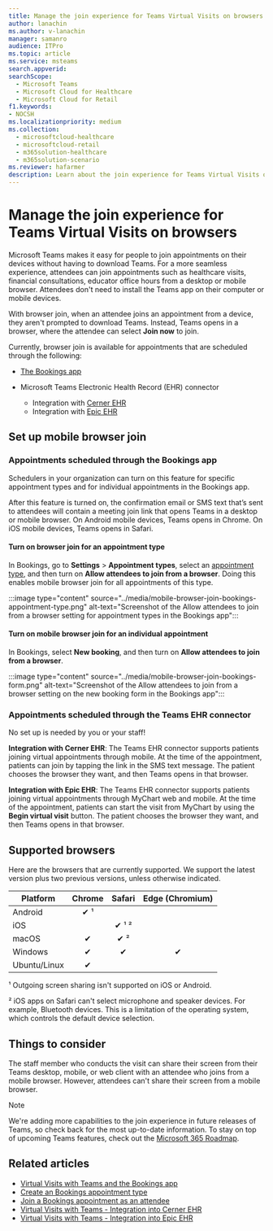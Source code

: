 ```yaml
---
title: Manage the join experience for Teams Virtual Visits on browsers
author: lanachin
ms.author: v-lanachin
manager: samanro
audience: ITPro
ms.topic: article 
ms.service: msteams 
search.appverid: 
searchScope:
  - Microsoft Teams
  - Microsoft Cloud for Healthcare
  - Microsoft Cloud for Retail
f1.keywords:
- NOCSH
ms.localizationpriority: medium
ms.collection: 
  - microsoftcloud-healthcare
  - microsoftcloud-retail
  - m365solution-healthcare
  - m365solution-scenario
ms.reviewer: hafarmer
description: Learn about the join experience for Teams Virtual Visits on browsers. 
---
```


# Manage the join experience for Teams Virtual Visits on browsers

Microsoft Teams makes it easy for people to join appointments on their devices without having to download Teams. For a more seamless experience, attendees can join appointments such as healthcare visits, financial consultations, educator office hours from a desktop or mobile browser. Attendees don't need to install the Teams  app on their computer or mobile devices.

With browser join, when an attendee joins an appointment from a device, they aren't prompted to download Teams. Instead, Teams opens in a browser, where the attendee can select **Join now** to join. <!--With this feature, keep in mind that if Teams is already installed on an attendee's mobile device, Teams will open in a mobile browser and not in the app.-->

Currently, browser join is available for appointments that are scheduled through the following:

- [The Bookings app](https://support.microsoft.com/office/what-is-bookings-42d4e852-8e99-4d8f-9b70-d7fc93973cb5)
- Microsoft Teams Electronic Health Record (EHR) connector

  - Integration with [Cerner EHR](healthcare/ehr-admin-cerner.md)
  - Integration with [Epic EHR](healthcare/ehr-admin.md)

## Set up mobile browser join

### Appointments scheduled through the Bookings app

Schedulers in your organization can turn on this feature for specific appointment types and for individual appointments in the Bookings app.

After this feature is turned on, the confirmation email or SMS text that’s sent to attendees will contain a meeting join link that opens Teams in a desktop or mobile browser. On Android mobile devices, Teams opens in Chrome. On iOS mobile devices, Teams opens in Safari.

#### Turn on browser join for an appointment type

In Bookings, go to **Settings** > **Appointment types**, select an [appointment type](https://support.microsoft.com/office/create-an-appointment-type-810eac77-6a65-4dc8-964d-c00eadf43887), and then turn on **Allow attendees to join from a browser**. Doing this enables mobile browser join for all appointments of this type.

:::image type="content" source="../media/mobile-browser-join-bookings-appointment-type.png" alt-text="Screenshot of the Allow attendees to join from a browser setting for appointment types in the Bookings app":::

#### Turn on mobile browser join for an individual appointment

In Bookings, select **New booking**, and then turn on **Allow attendees to join from a browser**.

:::image type="content" source="../media/mobile-browser-join-bookings-form.png" alt-text="Screenshot of the Allow attendees to join from a browser setting on the new booking form in the Bookings app":::

### Appointments scheduled through the Teams EHR connector

No set up is needed by you or your staff!

**Integration with Cerner EHR**: The Teams EHR connector supports patients joining virtual appointments through mobile. At the time of the appointment, patients can join by tapping the link in the SMS text message. The patient chooses the browser they want, and then Teams opens in that browser.

**Integration with Epic EHR**: The Teams EHR connector supports patients joining virtual appointments through MyChart web and mobile. At the time of the appointment, patients can start the visit from MyChart by using the **Begin virtual visit** button. The patient chooses the browser they want, and then Teams opens in that browser.

## Supported browsers

Here are the browsers that are currently supported. We support the latest version plus two previous versions, unless otherwise indicated.

|Platform  |Chrome |Safari |Edge (Chromium)|
|---------|:---:|:---:|:---:|
|Android   | &#x2714; &sup1;      |         |         |
|iOS    |         | &#x2714; &sup1; &sup2; |         |
|macOS     | &#x2714; | &#x2714; &sup2;|         |
|Windows    | &#x2714; | &#x2714;  | &#x2714; |
|Ubuntu/Linux     | &#x2714;         |     |         |

&sup1; Outgoing screen sharing isn't supported on iOS or Android.

&sup2; iOS apps on Safari can't select microphone and speaker devices. For example, Bluetooth devices. This is a limitation of the operating system, which controls the default device selection.

## Things to consider

The staff member who conducts the visit can share their screen from their Teams desktop, mobile, or web client with an attendee who joins from a mobile browser. However, attendees can't share their screen from a mobile browser.

> [!NOTE]
> We're adding more capabilities to the join experience in future releases of Teams, so check back for the most up-to-date information. To stay on top of upcoming Teams features, check out the [Microsoft 365 Roadmap](https://www.microsoft.com/microsoft-365/roadmap?filters=&searchterms=microsoft%2Cteams).

## Related articles

- [Virtual Visits with Teams and the Bookings app](bookings-virtual-visits.md)
- [Create an Bookings appointment type](https://support.microsoft.com/office/create-an-appointment-type-810eac77-6a65-4dc8-964d-c00eadf43887)
- [Join a Bookings appointment as an attendee](https://support.microsoft.com/office/join-a-bookings-appointment-as-an-attendee-95cea12d-2220-421f-a663-6efb20913c7f)
- [Virtual Visits with Teams - Integration into Cerner EHR](healthcare/ehr-admin-cerner.md)
- [Virtual Visits with Teams - Integration into Epic EHR](healthcare/ehr-admin.md)
